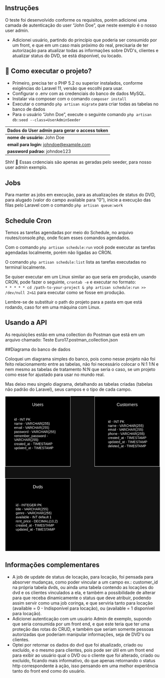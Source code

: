 ## Instruções

O teste foi desenvolvido conforme os requisitos, porém adicionei uma camada de autenticação do user “John Doe”, que neste exemplo é o nosso user admin.

*   Adicionei usuário, partindo do princípio que poderia ser consumido por um front, e que em um caso mais próximo do real, precisaria de ter autorização para atualizar todas as informações sobre DVD's, clientes e atualizar status do DVD, se está disponível, ou locado.

## 🚀 Como executar o projeto?

*   Primeiro, precisa ter o PHP 5.2 ou superior instalados, conforme exigências do Laravel 11, versão que escolhi para usar.
*   Configurar o .env com as credenciais do banco de dados MySQL.
*   Instalar via composer com o comando `composer install`
*   Executar o comando `php artisan migrate` para criar todas as tabelas no banco de dados
*   Para o usuário “John Doe”, execute o seguinte comando `php artisan db:seed --class=UserAdminSeeder`

| Dados do User admin para gerar o access token |
| --- |
| **nome de usuário:** John Doe |
| **email para login:** johndoe@example.com |
| **password padrao**: johndoe123 |

Shh! 🤫 Essas crdenciais são apenas as geradas pelo seeder, para nosso user admin exemplo.

## Jobs

Para manter as jobs em execução, para as atualizações de status do DVD, para alugado (valor do campo available para “0”), inicie a execução das filas pelo Laravel com o comando `php artisan queue:work`

## Schedule Cron

Temos as tarefas agendadas por meio do Schedule, no arquivo routes/console.php, onde ficam esses comandos agendados.

Com o comando `php artisan schedule:run` você pode executar as tarefas agendadas localmente, porém não ligadas ao CRON.

O comando `php artisan schedule:list` lista as tarefas executadas no terminal localmente.

Se quiser executar em um Linux similar ao que seria em produção, usando CRON, pode fazer o seguinte, `crontab -e` e executar no formato:  
`* * * * * cd /path-to-your-project & php artisan schedule:run >> /dev/null 2>&1` para executar como se fosse em produção.

Lembre-se de substituir o path do projeto para a pasta em que está rodando, caso for em uma máquina com Linux.

## Usando a API

As requisições estão em uma collection do Postman que está em um arquivo chamado: Teste Euro17.postman_collection.json

##Diagrama do banco de dados

Coloquei um diagrama simples do banco, pois como nesse projeto não foi feito relacionamento entre as tabelas, não foi necessário colocar o N:1 1:N e nem mesmo as tabelas de tratamento N:N que seria o caso, se um projeto como esse for ajustado para usar no mundo real.

Mas deixo meu singelo diagrama, detalhando as tabelas criadas (tabelas não padrão do Laravel), seus campos e o tipo de cada campo.

![Diagrama do DB](diagrama-db.jpg)

## Informações complementares

*   A job de update de status de locação, para locação, foi pensada para absorver mudanças, como poder vincular a um campo ex.: customer\_id na própria tabela dvds, ou ainda uma tabela contendo as locações do dvd e os clientes vinculados a ela, e também a possibilidade de alterar para que receba dinamicamente o status que deve atribuir, podendo assim servir como uma job coringa, e que serviria tanto para locação (available = 0 - Indisponível para locação), ou (available = 1 disponível para locação).
*   Adicionei autenticação com um usuário Admin de exemplo, supondo que seria consumida por um front end, e que este teria que ter uma proteção das rotas do CRUD, e também que seriam somente pessoas autorizadas que poderiam manipular informações, seja de DVD's ou clientes.
*   Optei por retornar os dados do dvd que foi atualizado, criado ou excluído, e o mesmo para clientes, pois pode ser útil em um front end para exibir ao usuário qual o DVD ou o cliente que foi alterado, criado ou excluído, ficando mais informativo, do que apenas retornando o status http correspondente à ação, isso pensando em uma melhor experiência tanto do front end como do usuário.